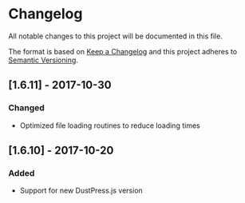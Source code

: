 # Changelog
All notable changes to this project will be documented in this file.

The format is based on [Keep a Changelog](http://keepachangelog.com/en/1.0.0/)
and this project adheres to [Semantic Versioning](http://semver.org/spec/v2.0.0.html).

## [1.6.11] - 2017-10-30
### Changed
- Optimized file loading routines to reduce loading times

## [1.6.10] - 2017-10-20
### Added
- Support for new DustPress.js version